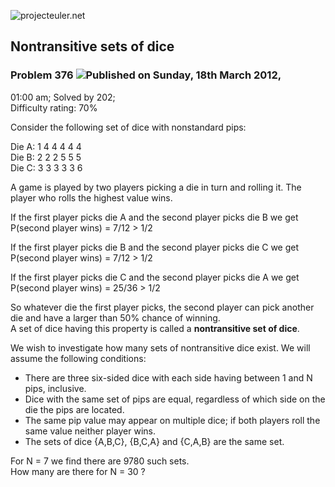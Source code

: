 ![projecteuler.net](images/print_page_logo.png)

## Nontransitive sets of dice

### Problem 376 ![](images/icon_info.png)Published on Sunday, 18th March 2012,
01:00 am; Solved by 202;  
Difficulty rating: 70%

Consider the following set of dice with nonstandard pips:

Die A: 1 4 4 4 4 4  
Die B: 2 2 2 5 5 5  
Die C: 3 3 3 3 3 6  

A game is played by two players picking a die in turn and rolling it. The
player who rolls the highest value wins.

If the first player picks die A and the second player picks die B we get  
P(second player wins) = 7/12 &gt; 1/2

If the first player picks die B and the second player picks die C we get  
P(second player wins) = 7/12 &gt; 1/2

If the first player picks die C and the second player picks die A we get  
P(second player wins) = 25/36 &gt; 1/2

So whatever die the first player picks, the second player can pick another die
and have a larger than 50% chance of winning.  
A set of dice having this property is called a **nontransitive set of dice**.

We wish to investigate how many sets of nontransitive dice exist. We will
assume the following conditions:

  * There are three six-sided dice with each side having between 1 and N pips, inclusive.
  * Dice with the same set of pips are equal, regardless of which side on the die the pips are located.
  * The same pip value may appear on multiple dice; if both players roll the same value neither player wins.
  * The sets of dice {A,B,C}, {B,C,A} and {C,A,B} are the same set.

For N = 7 we find there are 9780 such sets.  
How many are there for N = 30 ?

  
  

